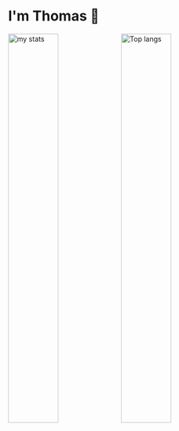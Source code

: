 # I'm Thomas 👋

<img alt="my stats" align="left" width="45%" src="https://github-readme-stats.vercel.app/api?username=thomasahdy"/>
<img alt="Top langs" align="left" width="45%" src="https://github-readme-stats.vercel.app/api/top-langs/?username=thomasahdy"/>
